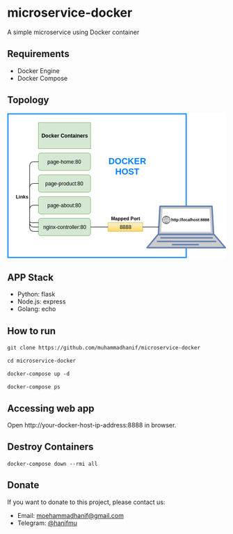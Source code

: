 # microservice-docker
A simple microservice using Docker container

## Requirements
* Docker Engine
* Docker Compose

## Topology

![alt text][topology]

[topology]: https://raw.githubusercontent.com/muhammadhanif/microservice-docker/master/topology.png "Topology"

## APP Stack

* Python: flask
* Node.js: express
* Golang: echo

## How to run
```
git clone https://github.com/muhammadhanif/microservice-docker
```

```
cd microservice-docker
```

```
docker-compose up -d
```

```
docker-compose ps
```

## Accessing web app

Open http://your-docker-host-ip-address:8888 in browser.

## Destroy Containers

```
docker-compose down --rmi all
```

## Donate

If you want to donate to this project, please contact us:

- Email: moehammadhanif@gmail.com
- Telegram: [@hanifmu](https://t.me/hanifmu)
